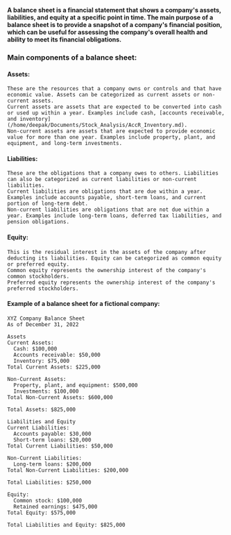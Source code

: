 **A balance sheet is a financial statement that shows a company's assets, liabilities, and equity at a specific point in time. The main purpose of a balance sheet is to provide a snapshot of a company's financial position, which can be useful for assessing the company's overall health and ability to meet its financial obligations.**

###  Main components of a balance sheet:

#### Assets:
```
These are the resources that a company owns or controls and that have economic value. Assets can be categorized as current assets or non-current assets.
Current assets are assets that are expected to be converted into cash or used up within a year. Examples include cash, [accounts receivable, and inventory](/home/deepak/Documents/Stock_Analysis/AccR_Inventory.md).
Non-current assets are assets that are expected to provide economic value for more than one year. Examples include property, plant, and equipment, and long-term investments.
```
#### Liabilities: 
```
These are the obligations that a company owes to others. Liabilities can also be categorized as current liabilities or non-current liabilities.
Current liabilities are obligations that are due within a year. Examples include accounts payable, short-term loans, and current portion of long-term debt.
Non-current liabilities are obligations that are not due within a year. Examples include long-term loans, deferred tax liabilities, and pension obligations.
```
#### Equity: 
```
This is the residual interest in the assets of the company after deducting its liabilities. Equity can be categorized as common equity or preferred equity.
Common equity represents the ownership interest of the company's common stockholders.
Preferred equity represents the ownership interest of the company's preferred stockholders.
```

#### Example of a balance sheet for a fictional company:

```
XYZ Company Balance Sheet
As of December 31, 2022

Assets
Current Assets:
  Cash: $100,000
  Accounts receivable: $50,000
  Inventory: $75,000
Total Current Assets: $225,000

Non-Current Assets:
  Property, plant, and equipment: $500,000
  Investments: $100,000
Total Non-Current Assets: $600,000

Total Assets: $825,000

Liabilities and Equity
Current Liabilities:
  Accounts payable: $30,000
  Short-term loans: $20,000
Total Current Liabilities: $50,000

Non-Current Liabilities:
  Long-term loans: $200,000
Total Non-Current Liabilities: $200,000

Total Liabilities: $250,000

Equity:
  Common stock: $100,000
  Retained earnings: $475,000
Total Equity: $575,000

Total Liabilities and Equity: $825,000

```